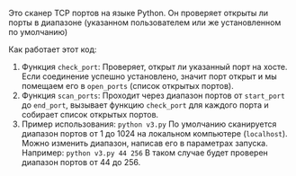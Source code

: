Это сканер TCP портов на языке Python. Он проверяет открыты ли порты в диапазоне (указанном пользователем или же установленном по умолчанию)

Как работает этот код:
1. Функция `check_port`: Проверяет, открыт ли указанный порт на хосте. Если соединение успешно установлено, значит порт открыт и мы помещаем его в `open_ports` (список открытых портов).
2. Функция `scan_ports`: Проходит через диапазон портов от `start_port` до `end_port`, вызывает функцию `check_port` для каждого порта и собирает список открытых портов.
3. Пример использования: 
`python v3.py`
По умолчанию сканируется диапазон портов от 1 до 1024 на локальном компьютере (`localhost`). Можно изменить диапазон, написав его в параметрах запуска. Например:
`python v3.py 44 256`
В таком случае будет проверен диапазон портов от 44 до 256.
